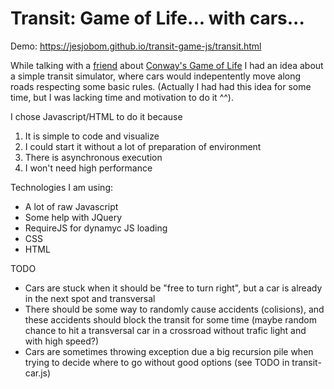 # Transit: Game of Life... with cars...

Demo: https://jesjobom.github.io/transit-game-js/transit.html

While talking with a [friend](https://github.com/rogeriofonseca) about [Conway's Game of Life](https://en.wikipedia.org/wiki/Conway's_Game_of_Life) I had an idea about a simple transit simulator, where cars would indepentently move along roads respecting some basic rules. (Actually I had had this idea for some time, but I was lacking time and motivation to do it ^^).

I chose Javascript/HTML to do it because
  1. It is simple to code and visualize
  2. I could start it without a lot of preparation of environment
  3. There is asynchronous execution
  4. I won't need high performance

Technologies I am using:
  * A lot of raw Javascript
  * Some help with JQuery
  * RequireJS for dynamyc JS loading
  * CSS
  * HTML

TODO
  * Cars are stuck when it should be "free to turn right", but a car is already in the next spot and transversal
  * There should be some way to randomly cause accidents (colisions), and these accidents should block the transit for some time (maybe random chance to hit a transversal car in a crossroad without trafic light and with high speed?)
  * Cars are sometimes throwing exception due a big recursion pile when trying to decide where to go without good options (see TODO in transit-car.js)
